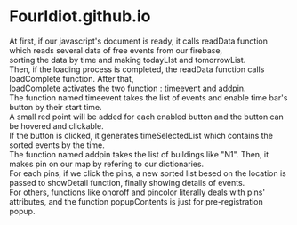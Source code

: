 # FourIdiot.github.io

At first, if our javascript's document is ready, it calls readData function which reads several data of free events from our firebase,  
sorting the data by time and making todayLIst and tomorrowList.  
Then, if the loading process is completed, the readData function calls loadComplete function. After that,  
loadComplete activates the two function : timeevent and addpin.  
The function named timeevent takes the list of events and enable time bar's button by their start time.  
A small red point will be added for each enabled button and the button can be hovered and clickable.  
If the button is clicked, it generates timeSelectedList which contains the sorted events by the time.  
The function named addpin takes the list of buildings like "N1". Then, it makes pin on our map by refering to our dictionaries.  
For each pins, if we click the pins, a new sorted list besed on the location is passed to showDetail function, finally showing details of events.  
For others, functions like onoroff and pincolor literally deals with pins' attributes, and  the function popupContents is just for pre-registration popup.  
